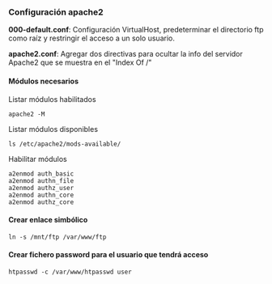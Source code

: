 ### Configuración apache2

**000-default.conf**: Configuración VirtualHost, predeterminar el directorio ftp como raíz y restringir el acceso a un solo usuario.

**apache2.conf**: Agregar dos directivas para ocultar la info del servidor Apache2 que se muestra en el "Index Of /"

#### Módulos necesarios

Listar módulos habilitados
```
apache2 -M
```

Listar módulos disponibles
```
ls /etc/apache2/mods-available/
```

Habilitar módulos
```
a2enmod auth_basic
a2enmod authn_file
a2enmod authz_user
a2enmod authn_core
a2enmod authz_core
```

#### Crear enlace simbólico
```
ln -s /mnt/ftp /var/www/ftp
```

#### Crear fichero password para el usuario que tendrá acceso
```
htpasswd -c /var/www/htpasswd user
```
